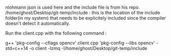 nlohmann json is used here and the include file is from his repo.
/home/ghost/Desktop/git-temp/include : this is the location of the include folder(in my system) that needs to be explicitely included since the compiler doesn't detect it automatically.

Run the client.cpp with the following command :  

g++ 'pkg-config --cflags opencv' client.cpp  'pkg-config --libs opencv' -std=c++14 -o client  -lzmq -I/home/ghost/Desktop/git-temp/include



